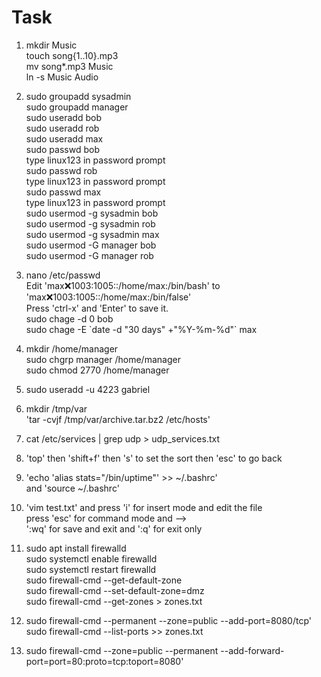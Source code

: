 # Task

1.
   mkdir Music<br/>
   touch song{1..10}.mp3<br/>
   mv song*.mp3 Music<br/>
   ln -s Music Audio<br/>


2.
   sudo groupadd sysadmin<br />
   sudo groupadd manager<br />
   sudo useradd  bob<br />
   sudo useradd  rob<br />
   sudo useradd  max<br />
   sudo passwd bob<br />
   type linux123 in password prompt<br />
   sudo passwd rob<br />
   type linux123 in password prompt<br />
   sudo passwd max<br />
   type linux123 in password prompt<br />
   sudo usermod -g sysadmin bob<br />
   sudo usermod -g sysadmin rob<br />
   sudo usermod -g sysadmin max<br />
   sudo usermod -G manager bob<br />
   sudo usermod -G manager rob<br />


3.
   nano /etc/passwd<br />
   Edit 'max:x:1003:1005::/home/max:/bin/bash'
   to 'max:x:1003:1005::/home/max:/bin/false'<br />
   Press 'ctrl-x' and 'Enter' to save it.<br />
   sudo chage -d 0 bob<br />
   sudo chage -E \`date -d "30 days" +"%Y-%m-%d"\` max<br />


4.
   mkdir /home/manager<br />
   sudo chgrp manager /home/manager<br />
   sudo chmod 2770 /home/manager<br />


5.
   sudo useradd -u 4223 gabriel<br />


6.
   mkdir /tmp/var<br />
   'tar -cvjf /tmp/var/archive.tar.bz2 /etc/hosts'<br />


7.
   cat /etc/services | grep udp > udp_services.txt<br />
   
   
8.
   'top' then 'shift+f' then 's' to set the sort then 'esc' to go back <br />
   
9.
   'echo 'alias stats="/bin/uptime"' >> ~/.bashrc'<br />
   and 'source ~/.bashrc'<br />
   
   
10.
    'vim test.txt' and press 'i' for insert mode and edit the file<br />
    press 'esc' for command mode and --><br />
    ':wq' for save and exit and ':q' for exit only<br />



11.
    sudo apt install firewalld<br />
    sudo systemctl enable firewalld<br />
    sudo systemctl restart firewalld<br />
    sudo firewall-cmd --get-default-zone<br />
    sudo firewall-cmd --set-default-zone=dmz<br />
    sudo firewall-cmd --get-zones > zones.txt<br />
 
 
12.
    sudo firewall-cmd --permanent --zone=public --add-port=8080/tcp'<br />
    sudo firewall-cmd --list-ports >> zones.txt<br />
    
13.
    sudo firewall-cmd --zone=public --permanent --add-forward-port=port=80:proto=tcp:toport=8080'<br />
